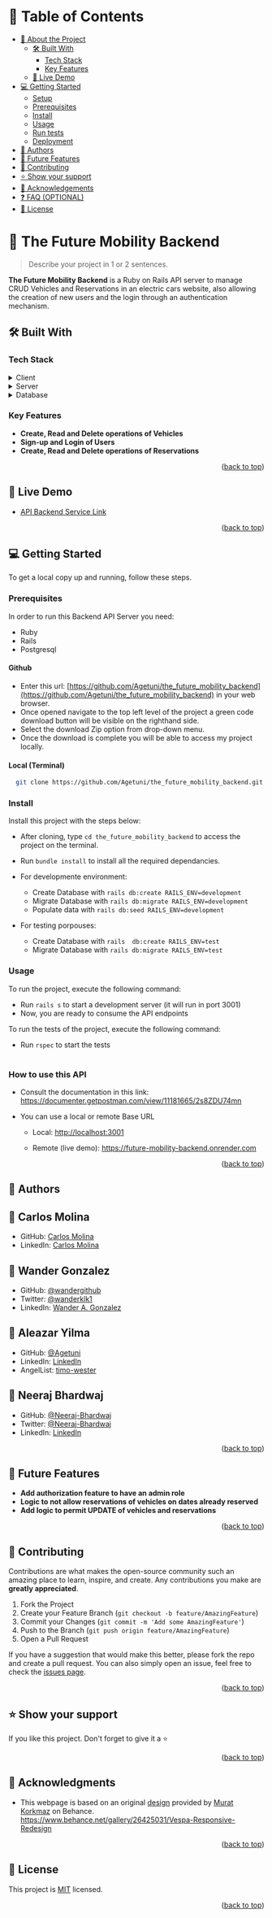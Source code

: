<a name="readme-top"></a>

<!-- TABLE OF CONTENTS -->

# 📗 Table of Contents

- [📖 About the Project](#about-project)
  - [🛠 Built With](#built-with)
    - [Tech Stack](#tech-stack)
    - [Key Features](#key-features)
  - [🚀 Live Demo](#live-demo)
- [💻 Getting Started](#getting-started)
  - [Setup](#setup)
  - [Prerequisites](#prerequisites)
  - [Install](#install)
  - [Usage](#usage)
  - [Run tests](#run-tests)
  - [Deployment](#triangular_flag_on_post-deployment)
- [👥 Authors](#authors)
- [🔭 Future Features](#future-features)
- [🤝 Contributing](#contributing)
- [⭐️ Show your support](#support)
- [🙏 Acknowledgements](#acknowledgements)
- [❓ FAQ (OPTIONAL)](#faq)
- [📝 License](#license)

<!-- PROJECT DESCRIPTION -->

# 📖 The Future Mobility Backend <a name="about-project"></a>

> Describe your project in 1 or 2 sentences.

**The Future Mobility Backend** is a Ruby on Rails API server to manage CRUD Vehicles and Reservations in an electric cars website, also allowing the creation of new users and the login through an authentication mechanism.

## 🛠 Built With <a name="built-with"></a>

### Tech Stack <a name="tech-stack"></a>

<details>
  <summary>Client</summary>
  <ul>
    <li><a href="https://reactjs.org/">React JS</a></li>
  </ul>
</details>

<details>
  <summary>Server</summary>
  <ul>
    <li><a href="https://rubyonrails.org">Ruby on Rails</a></li>
  </ul>
</details>

<details>
<summary>Database</summary>
  <ul>
    <li><a href="https://www.postgresql.org/">PostgreSQL</a></li>
  </ul>
</details>

<!-- Features -->

### Key Features <a name="key-features"></a>

- **Create, Read and Delete operations of Vehicles**
- **Sign-up and Login of Users**
- **Create, Read and Delete operations of Reservations**

<p align="right">(<a href="#readme-top">back to top</a>)</p>

<!-- LIVE DEMO -->


## 🚀 Live Demo <a name="live-demo"></a>

- [API Backend Service Link](https://future-mobility-backend.onrender.com/api/v1)

<p align="right">(<a href="#readme-top">back to top</a>)</p>

<!-- GETTING STARTED -->

## 💻 Getting Started <a name="getting-started"></a>

To get a local copy up and running, follow these steps.

### Prerequisites

In order to run this Backend API Server you need:

- Ruby
- Rails
- Postgresql 
#### Github
- Enter this url: [https://github.com/Agetuni/the_future_mobility_backend](https://github.com/Agetuni/the_future_mobility_backend) in your web browser.
- Once opened navigate to the top left level of the project a green code download button will be visible on the righthand side.
- Select the download Zip option from drop-down menu.
- Once the download is complete you will be able to access my project locally.

#### Local (Terminal)

```sh
  git clone https://github.com/Agetuni/the_future_mobility_backend.git
```

### Install

Install this project with the steps below:

- After cloning, type `cd the_future_mobility_backend` to access the project on the terminal.
- Run `bundle install` to install all the required dependancies.
- For developmente environment:
  - Create Database with `rails db:create RAILS_ENV=development`
  - Migrate Database with `rails db:migrate RAILS_ENV=development`
  - Populate data with `rails db:seed RAILS_ENV=development`

- For testing porpouses:
  - Create Database with `rails  db:create RAILS_ENV=test`
  - Migrate Database with `rails db:migrate RAILS_ENV=test`

### Usage

To run the project, execute the following command:
- Run `rails s` to start a development server (it will run in port 3001)
- Now, you are ready to consume the API endpoints

To run the tests of the project, execute the following command:
- Run `rspec` to start the tests
<br><br>

### How to use this API

- Consult the documentation in this link:
https://documenter.getpostman.com/view/11181665/2s8ZDU74mn

- You can use a local or remote Base URL

   * Local: <a href="#">http://localhost:3001</a>

   * Remote (live demo): <a href="#">https://future-mobility-backend.onrender.com</a>


<p align="right">(<a href="#readme-top">back to top</a>)</p>

<!-- AUTHORS -->

## 👥 Authors <a name="authors"></a>


## 👤 Carlos Molina
- GitHub: [Carlos Molina](https://github.com/cmolinan)
- LinkedIn: [Carlos Molina](https://www.linkedin.com/in/carlosmolinan)

## 👤 Wander Gonzalez

- GitHub: [@wandergithub](https://github.com/wandergithub)
- Twitter: [@wanderklk1](https://twitter.com/wanderklk1)
- LinkedIn: [Wander A. Gonzalez](https://www.linkedin.com/in/wander-a-gonzalez-53127b205/)


## 👤 Aleazar Yilma

- GitHub: [@Agetuni](https://github.com/Agetuni)
- LinkedIn: [LinkedIn](https://www.linkedin.com/in/aleazaryilma/)
- AngelList: [timo-wester](https://angel.co/u/aleazar-yilma-1)


## 👤 Neeraj Bhardwaj

- GitHub: [@Neeraj-Bhardwaj](https://github.com/rebel216)
- Twitter: [@Neeraj-Bhardwaj](https://twitter.com/rebel216)
- LinkedIn: [LinkedIn](https://www.linkedin.com/in/neerajbhardwaj216/)


<p align="right">(<a href="#readme-top">back to top</a>)</p>

<!-- FUTURE FEATURES -->

## 🔭 Future Features <a name="future-features"></a>

- **Add authorization feature to have an admin role**
- **Logic to not allow reservations of vehicles on dates already reserved**
- **Add logic to permit UPDATE of vehicles and reservations**

<p align="right">(<a href="#readme-top">back to top</a>)</p>


<!-- CONTRIBUTING -->
## 🤝 Contributing <a name="contributing"></a>

Contributions are what makes the open-source community such an amazing place to learn, inspire, and create. Any contributions you make are **greatly appreciated**.

1. Fork the Project
2. Create your Feature Branch (`git checkout -b feature/AmazingFeature`)
3. Commit your Changes (`git commit -m 'Add some AmazingFeature'`)
4. Push to the Branch (`git push origin feature/AmazingFeature`)
5. Open a Pull Request

If you have a suggestion that would make this better, please fork the repo and create a pull request. You can also simply open an issue, feel free to check the [issues page](../../issues/).

<p align="right">(<a href="#readme-top">back to top</a>)</p>

<!-- SUPPORT -->

## ⭐️ Show your support <a name="support"></a>

If you like this project. Don't forget to give it a ⭐️


<p align="right">(<a href="#readme-top">back to top</a>)</p>

<!-- ACKNOWLEDGEMENTS -->

## 🙏 Acknowledgments <a name="acknowledgements"></a>

- This webpage is based on an original  [design](https://www.behance.net/gallery/26425031/Vespa-Responsive-Redesign) provided by [Murat Korkmaz](https://www.behance.net/muratk) on Behance.
  https://www.behance.net/gallery/26425031/Vespa-Responsive-Redesign

<p align="right">(<a href="#readme-top">back to top</a>)</p>

<!-- LICENSE -->

## 📝 License <a name="license"></a>

This project is [MIT](./LICENSE) licensed.


<p align="right">(<a href="#readme-top">back to top</a>)</p>
